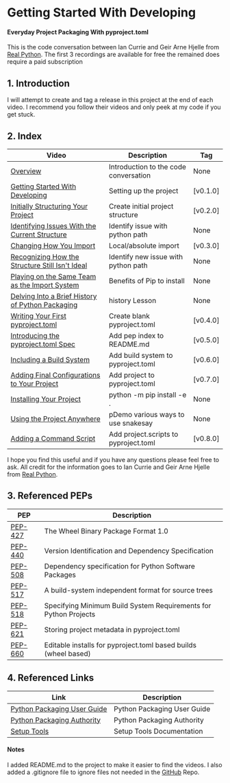 # Getting Started With Developing
#### Everyday Project Packaging With pyproject.toml

This is the code conversation between Ian Currie and Geir Arne Hjelle from [Real Python](https://realpython.com).  The first 3 recordings are available for free the remained does require a paid subscription


## 1. Introduction
I will attempt to create and tag a release in this project at the end of each video. I recommend you follow their videos and only peek at my code if you get stuck.

## 2. Index

| Video                                                                                                           | Description                           | Tag      |
|-----------------------------------------------------------------------------------------------------------------|---------------------------------------|----------|
| [Overview](https://realpython.com/lessons/packaging-with-pyproject-toml-overview/)                              | Introduction to the code conversation | None     |
| [Getting Started With Developing](https://realpython.com/lessons/getting-started-with-developing/)              | Setting up the project                | [v0.1.0] |
| [Initially Structuring Your Project](https://realpython.com/lessons/initially-structuring-your-project/)        | Create initial project structure      | [v0.2.0] |
| [Identifying Issues With the Current Structure](https://realpython.com/lessons/adding-dependencies/)            | Identify issue with python path       | None     |
| [Changing How You Import](https://realpython.com/lessons/changing-how-you-import/)                              | Local/absolute import                 | [v0.3.0] |
| [Recognizing How the Structure Still Isn't Ideal](https://realpython.com/lessons/structure-still-isnt-ideal/)   | Identify new issue with python path   | None     |
| [Playing on the Same Team as the Import System](https://realpython.com/lessons/same-team-as-import-system/)     | Benefits of Pip to install            | None     |
| [Delving Into a Brief History of Python Packaging](https://realpython.com/lessons/history-of-python-packaging/) | history Lesson                        | None     |
| [Writing Your First pyproject.toml](https://realpython.com/lessons/your-first-pyproject-toml/)                  | Create blank pyproject.toml           | [v0.4.0] |
| [Introducing the pyproject.toml Spec](https://realpython.com/lessons/pyproject-toml-spec/)                      | Add pep index to README.md            | [v0.5.0] |
| [Including a Build System](https://realpython.com/lessons/including-a-build-system/)                            | Add build system to pyproject.toml    | [v0.6.0] |
| [Adding Final Configurations to Your Project](https://realpython.com/lessons/final-project-configurations/)     | Add project to pyproject.toml         | [v0.7.0] |
| [Installing Your Project](https://realpython.com/lessons/installing-your-project/)                              | python -m pip install -e .            | None     |
| [Using the Project Anywhere](https://realpython.com/lessons/using-the-project-anywhere/)                        | pDemo various ways to use snakesay    | None     |
| [Adding a Command Script](https://realpython.com/lessons/adding-a-command-script/)                              | Add project.scripts to pyproject.toml | [v0.8.0] |

I hope you find this useful and if you have any questions please feel free to ask. All credit for the information goes to Ian Currie and Geir Arne Hjelle from [Real Python](https://realpython.com).

## 3. Referenced PEPs
| PEP                                          | Description                                                      |
|----------------------------------------------|------------------------------------------------------------------|
| [PEP-427](https://peps.python.org/pep-0427/) | The Wheel Binary Package Format 1.0                              |
| [PEP-440](https://peps.python.org/pep-0440/) | Version Identification and Dependency Specification              |
| [PEP-508](https://peps.python.org/pep-0508/) | Dependency specification for Python Software Packages            |
| [PEP-517](https://peps.python.org/pep-0517/) | A build-system independent format for source trees               |
| [PEP-518](https://peps.python.org/pep-0518/) | Specifying Minimum Build System Requirements for Python Projects |
| [PEP-621](https://peps.python.org/pep-0621/) | Storing project metadata in pyproject.toml                       |
| [PEP-660](https://peps.python.org/pep-0660/) | Editable installs for pyproject.toml based builds (wheel based)  |

## 4. Referenced Links
| Link                                                         | Description                 |
|--------------------------------------------------------------|-----------------------------|
| [Python Packaging User Guide](https://packaging.python.org/) | Python Packaging User Guide |
| [Python Packaging Authority](https://www.pypa.io/en/latest/) | Python Packaging Authority  |
| [Setup Tools](https://setuptools.pypa.io/en/latest/)         | Setup Tools Documentation   |

#### Notes
I added README.md to the project to make it easier to find the videos.  I also added a .gitignore file to ignore files not needed in the [GitHub](https://github.com/glnnlhmn/snakesay) Repo.